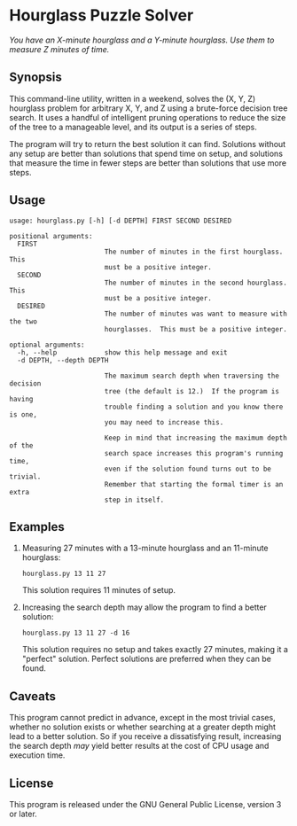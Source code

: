 # Hourglass Puzzle Solver
*You have an X-minute hourglass and a Y-minute hourglass.  Use them to measure Z minutes of time.*

## Synopsis

This command-line utility, written in a weekend, solves the (X, Y, Z)
hourglass problem for arbitrary X, Y, and Z using a brute-force decision tree
search.  It uses a handful of intelligent pruning operations to reduce the size
of the tree to a manageable level, and its output is a series of steps.

The program will try to return the best solution it can find.  Solutions
without any setup are better than solutions that spend time on setup, and
solutions that measure the time in fewer steps are better than solutions that
use more steps.

## Usage

```
usage: hourglass.py [-h] [-d DEPTH] FIRST SECOND DESIRED

positional arguments:
  FIRST
                        The number of minutes in the first hourglass.  This
                        must be a positive integer.
  SECOND
                        The number of minutes in the second hourglass.  This
                        must be a positive integer.
  DESIRED
                        The number of minutes was want to measure with the two
                        hourglasses.  This must be a positive integer.

optional arguments:
  -h, --help            show this help message and exit
  -d DEPTH, --depth DEPTH

                        The maximum search depth when traversing the decision
                        tree (the default is 12.)  If the program is having
                        trouble finding a solution and you know there is one,
                        you may need to increase this.

                        Keep in mind that increasing the maximum depth of the
                        search space increases this program's running time,
                        even if the solution found turns out to be trivial.
                        Remember that starting the formal timer is an extra
                        step in itself.

```

## Examples

1. Measuring 27 minutes with a 13-minute hourglass and an 11-minute hourglass:

    ``` shell
    hourglass.py 13 11 27
    ```

    This solution requires 11 minutes of setup.

2. Increasing the search depth may allow the program to find a better solution:

    ``` shell
    hourglass.py 13 11 27 -d 16
    ```

    This solution requires no setup and takes exactly 27 minutes, making it a
    "perfect" solution.  Perfect solutions are preferred when they can be
    found.

## Caveats

This program cannot predict in advance, except in the most trivial cases,
whether no solution exists or whether searching at a greater depth might lead
to a better solution.  So if you receive a dissatisfying result, increasing
the search depth *may* yield better results at the cost of CPU usage and
execution time.

## License

This program is released under the GNU General Public License, version 3 or
later.
